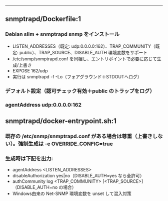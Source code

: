 ---
## snmptrapd/Dockerfile:1
### Debian slim + snmptrapd snmp をインストール
- LISTEN_ADDRESSES（既定: udp:0.0.0.0:162）、TRAP_COMMUNITY（既定: public）、TRAP_SOURCE、DISABLE_AUTH 環境変数をサポート
- /etc/snmp/snmptrapd.conf を同梱し、エントリポイントで必要に応じて生成/上書き
- EXPOSE 162/udp
- 実行は snmptrapd -f -Lo（フォアグラウンド＋STDOUTへログ）
### デフォルト設定（認可チェック有効＋public のトラップをログ）
### agentAddress udp:0.0.0.0:162

## snmptrapd/docker-entrypoint.sh:1
### 既存の /etc/snmp/snmptrapd.conf がある場合は尊重（上書きしない）。強制生成は -e OVERRIDE_CONFIG=true
### 生成時は下記を出力:
- agentAddress <LISTEN_ADDRESSES>
- disableAuthorization yes|no（DISABLE_AUTH=yes なら全許可）
- authCommunity log <TRAP_COMMUNITY> [<TRAP_SOURCE>]（DISABLE_AUTH=no の場合）
- Windows由来の Net-SNMP 環境変数を unset して混入対策

